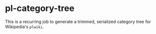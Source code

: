
# pl-category-tree

This is a recurring job to generate a trimmed, serialized category tree for Wikipedia's `plwiki`.
